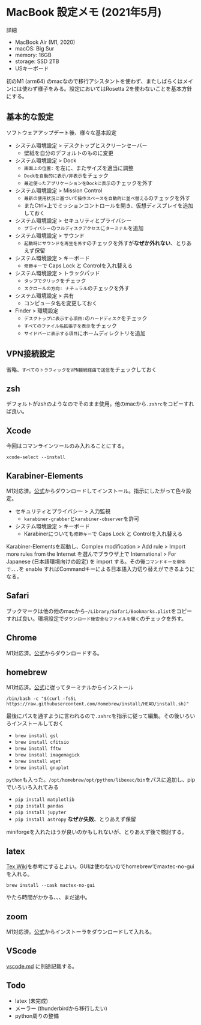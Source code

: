 # MacBook 設定メモ (2021年5月)

詳細

- MacBook Air (M1, 2020)
- macOS: Big Sur
- memory: 16GB
- storage: SSD 2TB
- USキーボード

初のM1 (arm64) のmacなので移行アシスタントを使わず、またしばらくはメインには使わず様子をみる。設定においてはRosetta 2を使わないことを基本方針にする。

## 基本的な設定

ソフトウェアアップデート後、様々な基本設定

- システム環境設定 > デスクトップとスクリーンセーバー 
    - 壁紙を自分のデフォルトのものに変更
- システム環境設定 > Dock 
    - `画面上の位置:` を左に、またサイズを適当に調整
    - `Dockを自動的に表示/非表示`をチェック
    - `最近使ったアプリケーションをDockに表示`のチェックを外す
- システム環境設定 > Mission Control
    - `最新の使用状況に基づいて操作スペースを自動的に並べ替える`のチェックを外す
    - またCtrl+上でミッションコントロールを開き、仮想ディスプレイを追加しておく
- システム環境設定 > セキュリティとプライバシー
    - `プライバシー`の`フルディスクアクセス`に`ターミナル`を追加
- システム環境設定 > サウンド 
    - `起動時にサウンドを再生を外す`のチェックを外すが**なぜか外れない**、とりあえず保留
- システム環境設定 > キーボード 
    - `修飾キー`で Caps Lock と Controlを入れ替える
- システム環境設定 > トラックパッド
    - `タップでクリック`をチェック
    - `スクロールの方向: ナチュラル`のチェックを外す
- システム環境設定 > 共有
    - コンピュータ名を変更しておく
- Finder > 環境設定
    - `デスクトップに表示する項目:`の`ハードディスク`をチェック
    - `すべてのファイル名拡張子を表示`をチェック
    - `サイドバーに表示する項目`にホームディレクトリを追加

## VPN接続設定

省略、`すべてのトラフィックをVPN接続経由で送信`をチェックしておく

## zsh

デフォルトがzshのようなのでそのまま使用。他のmacから`.zshrc`をコピーすれば良い。

## Xcode

今回はコマンラインツールのみ入れることにする。
```
xcode-select --install
```

## Karabiner-Elements

M1対応済。[公式](https://karabiner-elements.pqrs.org)からダウンロードしてインストール。指示にしたがって色々設定。
- セキュリティとプライバシー > 入力監視
    - `karabiner-grabber`と`karabiner-observer`を許可
- システム環境設定 > キーボード 
    - Karabinerについても`修飾キー`で Caps Lock と Controlを入れ替える

Karabiner-Elementsを起動し、Complex modification > Add rule > Import more rules from the Internet を選んでブラウザ上で International > For Japanese (日本語環境向けの設定) を import する。その後`コマンドキーを単体で...`を enable すればCommandキーによる日本語入力切り替えができるようになる。

## Safari

ブックマークは他の他のmacから`~/Library/Safari/Bookmarks.plist`をコピーすれば良い。環境設定で`ダウンロード後安全なファイルを開く`のチェックを外す。

## Chrome

M1対応済。[公式](https://www.google.com/intl/ja_jp/chrome/)からダウンロードする。

## homebrew

M1対応済。[公式](https://brew.sh/index_ja)に従ってターミナルからインストール
```
/bin/bash -c "$(curl -fsSL https://raw.githubusercontent.com/Homebrew/install/HEAD/install.sh)"
```
最後にパスを通すように言われるので`.zshrc`を指示に従って編集。その後いろいろインストールしておく
- `brew install gsl`
- `brew install cfitsio`
- `brew install fftw`
- `brew install imagemagick`
- `brew install wget`
- `brew install gnuplot`

`python`も入った。`/opt/homebrew/opt/python/libexec/bin`をパスに追加し、pipでいろいろ入れてみる
- `pip install matplotlib`
- `pip install pandas`  
- `pip install jupyter`
- `pip install astropy` **なぜか失敗**、とりあえず保留

miniforgeを入れたほうが良いのかもしれないが、とりあえず後で検討する。

## latex

[Tex Wiki](https://texwiki.texjp.org/?TeX%20Live%2FMac)を参考にするとよい。GUIは使わないのでhomebrewでmaxtec-no-guiを入れる。
```
brew install --cask mactex-no-gui
```
やたら時間がかかる、、、まだ途中。

## zoom

M1対応済。[公式](https://zoom.us/jp-jp/meetings.html)からインストーラをダウンロードして入れる。

## VScode

[vscode.md](/vscode.md) に別途記載する。

## Todo

- latex (未完成)
- メーラー (thunderbirdから移行したい)
- python周りの整備
